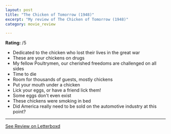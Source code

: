```yaml
---
layout: post
title: "The Chicken of Tomorrow (1948)"
excerpt: "My review of The Chicken of Tomorrow (1948)"
category: movie_review

---
```


**Rating:** /5

* Dedicated to the chicken who lost their lives in the great war
* These are your chickens on drugs
* My fellow Poultrymen, our cherished freedoms are challenged on all sides
* Time to die
* Room for thousands of guests, mostly chickens
* Put your mouth under a chicken
* Lick your eggs, or have a friend lick them!
* Some eggs don't even exist
* These chickens were smoking in bed
* Did America really need to be sold on the automotive industry at this point?

<hr>

[See Review on Letterboxd](https://boxd.it/5CccCH)
